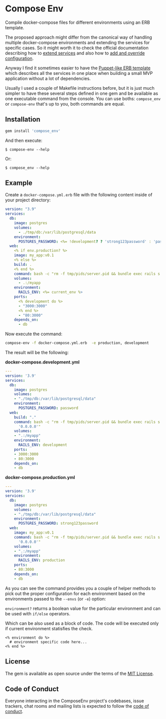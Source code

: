 # Compose Env

Compile docker-compose files for different environments using an ERB template.

The proposed approach might differ from the canonical way of handling multiple docker-compose environments and
extending the services for specific cases. So it might worth it to check the official documentation describing how to
[extend services](https://docs.docker.com/compose/extends/#multiple-compose-files) and also how to
[add and override configuration](https://docs.docker.com/compose/extends/#adding-and-overriding-configuration).

Anyway I find it sometimes easier to have the
[Puppet-like ERB template](https://puppet.com/docs/puppet/6/lang_template_erb.html#lang_template_erb) which describes
all the services in one place when building a small MVP application without a lot of dependencies.

Usually I used a couple of Makefile instructions before, but it is just much simpler to have these several steps defined
in one gem and be available as one executable command from the console. You can use boths: `compose_env` or
`compose-env` that's up to you, both commands are equal.

## Installation

```bash
gem install 'compose_env'
```

And then execute:

    $ compose-env --help

Or:

    $ compose_env --help

## Example

Create a `docker-compose.yml.erb` file with the following content inside of your project directory:

```yaml
version: "3.9"
services:
  db:
    image: postgres
    volumes:
      - ./tmp/db:/var/lib/postgresql/data
    environment:
      POSTGRES_PASSWORD: <%= !development? ? 'strong123password' : 'password' %>
  web:
    <% if env.production? %>
    image: my_app:v0.1
    <% else %>
    build: .
    <% end %>
    command: bash -c "rm -f tmp/pids/server.pid && bundle exec rails s -p 3000 -b '0.0.0.0'"
    volumes:
      - .:/myapp
    environment:
      RAILS_ENV: <%= current_env %>
    ports:
      <% development do %>
      - "3000:3000"
      <% end %>
      - "80:3000"
    depends_on:
      - db
```

Now execute the command:

```bash
compose-env -f docker-compose.yml.erb  -e production, development
```

The result will be the following:

**docker-compose.development.yml**

```yaml
---
version: '3.9'
services:
  db:
    image: postgres
    volumes:
    - "./tmp/db:/var/lib/postgresql/data"
    environment:
      POSTGRES_PASSWORD: password
  web:
    build: "."
    command: bash -c "rm -f tmp/pids/server.pid && bundle exec rails s -p 3000 -b
      '0.0.0.0'"
    volumes:
    - ".:/myapp"
    environment:
      RAILS_ENV: development
    ports:
    - 3000:3000
    - 80:3000
    depends_on:
    - db
```

**docker-compose.production.yml**

```yaml
---
version: '3.9'
services:
  db:
    image: postgres
    volumes:
    - "./tmp/db:/var/lib/postgresql/data"
    environment:
      POSTGRES_PASSWORD: strong123password
  web:
    image: my_app:v0.1
    command: bash -c "rm -f tmp/pids/server.pid && bundle exec rails s -p 3000 -b
      '0.0.0.0'"
    volumes:
    - ".:/myapp"
    environment:
      RAILS_ENV: production
    ports:
    - 80:3000
    depends_on:
    - db
```

As you can see the command provides you a couple of helper methods to pick out the proper configuration for
each environment based on the environments passed to the `--envs` (or `-e`) option:

`environment?` returns a boolean value for the particular environment and can be used with `if/else` operators.

Which can be also used as a block of code. The code will be executed only if current environment statisfies the check.
```
<% environment do %>
  # environment specific code here...
<% end %>
```

## License

The gem is available as open source under the terms of the [MIT License](https://opensource.org/licenses/MIT).

## Code of Conduct

Everyone interacting in the ComposeEnv project's codebases, issue trackers, chat rooms and mailing lists is expected to follow the [code of conduct](https://github.com/[USERNAME]/compose_env/blob/master/CODE_OF_CONDUCT.md).
